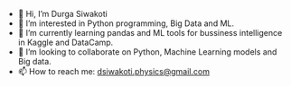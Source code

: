 - 👋 Hi, I’m Durga Siwakoti
- 👀 I’m interested in Python programming, Big Data and ML.
- 🌱 I’m currently learning pandas and ML tools for bussiness intelligence in Kaggle and DataCamp.
- 💞️ I’m looking to collaborate on Python, Machine Learning models and Big data. 
- 📫 How to reach me: dsiwakoti.physics@gmail.com

<!---
dsiwakoti/dsiwakoti is a ✨ special ✨ repository because its `README.md` (this file) appears on your GitHub profile.
You can click the Preview link to take a look at your changes.
--->
